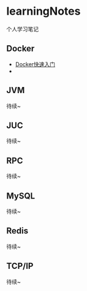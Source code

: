 # learningNotes

个人学习笔记

## Docker

- [Docker快速入门](./Docker/Docker快速入门/README.md)
- 

## JVM

待续~

## JUC

待续~

## RPC

待续~

## MySQL

待续~

## Redis

待续~

## TCP/IP

待续~






